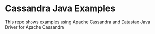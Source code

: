 # Cassandra Java Examples

This repo shows examples using Apache Cassandra and Datastax Java Driver for Apache Cassandra
